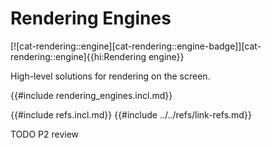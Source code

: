 # Rendering Engines

[![cat-rendering::engine][cat-rendering::engine-badge]][cat-rendering::engine]{{hi:Rendering engine}}

High-level solutions for rendering on the screen.

{{#include rendering_engines.incl.md}}

{{#include refs.incl.md}}
{{#include ../../refs/link-refs.md}}

<div class="hidden">
TODO P2 review
</div>
